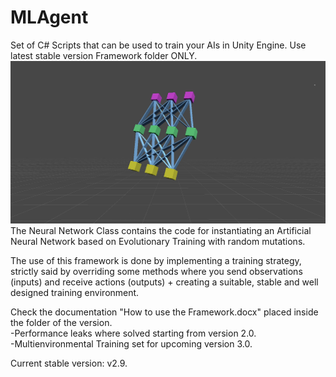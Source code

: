 # MLAgent
Set of C# Scripts that can be used to train your AIs in Unity Engine.
Use latest stable version Framework folder ONLY.
![Image](NNPNG.png)
The Neural Network Class contains the code for instantiating an Artificial Neural Network based on Evolutionary Training with random mutations.

The use of this framework is done by implementing a training strategy, strictly said by overriding some methods where you send observations (inputs) and receive actions (outputs) + creating a suitable, stable and well designed training environment.

Check the documentation "How to use the Framework.docx" placed inside the folder of the version.<br />
-Performance leaks where solved starting from version 2.0.<br />
-Multienvironmental Training set for upcoming version 3.0.<br />

Current stable version: v2.9.
